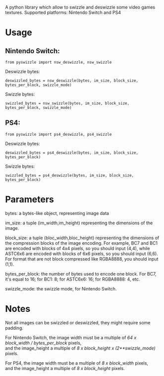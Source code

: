A python library which allow to swizzle and deswizzle some video games textures. Supported platforms: Nintendo Switch and PS4

# Usage

## Nintendo Switch:

<code>from pyswizzle import nsw_deswizzle, nsw_swizzle</code>

Deswizzle bytes:

<code>deswizzled_bytes = nsw_deswizzle(bytes, im_size, block_size, bytes_per_block, swizzle_mode)</code>

Swizzle bytes:

<code>swizzled_bytes = nsw_swizzle(bytes, im_size, block_size, bytes_per_block, swizzle_mode)</code>

## PS4:

<code>from pyswizzle import ps4_deswizzle, ps4_swizzle</code>

Deswizzle bytes:

<code>deswizzled_bytes = ps4_deswizzle(bytes, im_size, block_size, bytes_per_block)</code>

Swizzle bytes:

<code>swizzled_bytes = ps4_deswizzle(bytes, im_size, block_size, bytes_per_block)</code>

# Parameters

bytes: a bytes-like object, representing image data

im_size: a tuple (im_width,im_height) representing the dimensions of the image.

block_size: a tuple (bloc_width,bloc_height) representing the dimensions of the compression blocks of the image encoding.
For example, BC7 and BC1 are encoded with blocks of 4x4 pixels, so you should input (4,4), while ASTC6x6 are encoded with blocks of 6x6 pixels, so you should input (6,6).
For format that are not block compressed like RGBA8888, you should input (1,1).

bytes_per_block: the number of bytes used to encode one block. For BC7, it's equal to 16; for BC1: 8; for ASTC6x6: 16; for RGBA8888: 4, etc.

swizzle_mode: the swizzle mode, for Nintendo Switch.

# Notes

Not all images can be swizzled or deswizzled, they might require some padding. 

For Nintendo Switch, the image width must be a multiple of *64 x block_width / bytes_per_block* pixels, <br>and the image_height a multiple of *8 x block_height x (2\*\*swizzle_mode)* pixels.

For PS4, the image width must be a multiple of *8 x block_width* pixels, <br>and the image_height a multiple of *8 x block_height* pixels.
